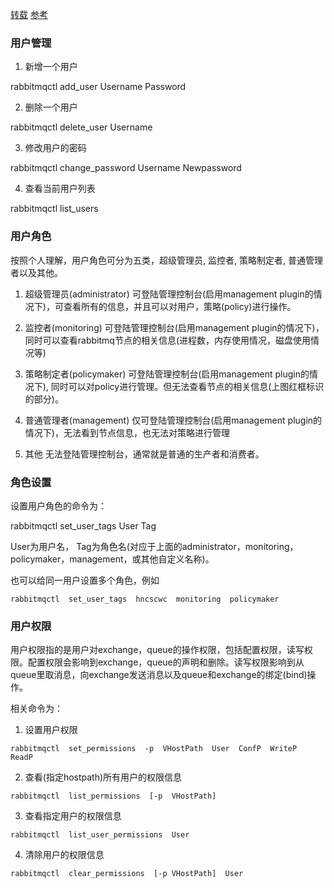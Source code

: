 [转载](https://blog.csdn.net/qq_35781732/article/details/79807160)
[参考](https://www.jianshu.com/p/ea5de8442a06)
### 用户管理
1. 新增一个用户

rabbitmqctl  add_user  Username  Password

2. 删除一个用户

rabbitmqctl  delete_user  Username

3. 修改用户的密码

rabbitmqctl  change_password  Username  Newpassword

4. 查看当前用户列表

rabbitmqctl  list_users


### 用户角色
按照个人理解，用户角色可分为五类，超级管理员, 监控者, 策略制定者, 普通管理者以及其他。

1. 超级管理员(administrator)
可登陆管理控制台(启用management plugin的情况下)，可查看所有的信息，并且可以对用户，策略(policy)进行操作。

2. 监控者(monitoring)
可登陆管理控制台(启用management plugin的情况下)，同时可以查看rabbitmq节点的相关信息(进程数，内存使用情况，磁盘使用情况等)

3. 策略制定者(policymaker)
可登陆管理控制台(启用management plugin的情况下), 同时可以对policy进行管理。但无法查看节点的相关信息(上图红框标识的部分)。

4. 普通管理者(management)
仅可登陆管理控制台(启用management plugin的情况下)，无法看到节点信息，也无法对策略进行管理

5. 其他
无法登陆管理控制台，通常就是普通的生产者和消费者。

### 角色设置

设置用户角色的命令为：

rabbitmqctl  set_user_tags  User  Tag

User为用户名， Tag为角色名(对应于上面的administrator，monitoring，policymaker，management，或其他自定义名称)。

也可以给同一用户设置多个角色，例如

```
rabbitmqctl  set_user_tags  hncscwc  monitoring  policymaker
```

### 用户权限

用户权限指的是用户对exchange，queue的操作权限，包括配置权限，读写权限。配置权限会影响到exchange，queue的声明和删除。读写权限影响到从queue里取消息，向exchange发送消息以及queue和exchange的绑定(bind)操作。



相关命令为：

1. 设置用户权限

```
rabbitmqctl  set_permissions  -p  VHostPath  User  ConfP  WriteP  ReadP
```

2. 查看(指定hostpath)所有用户的权限信息

```
rabbitmqctl  list_permissions  [-p  VHostPath]
```

3. 查看指定用户的权限信息

```
rabbitmqctl  list_user_permissions  User
```

4.  清除用户的权限信息

```
rabbitmqctl  clear_permissions  [-p VHostPath]  User
```
